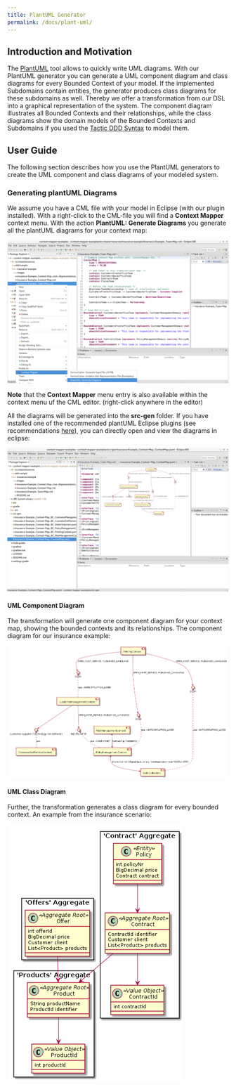 ```yaml
---
title: PlantUML Generator
permalink: /docs/plant-uml/
---
```


## Introduction and Motivation
The [PlantUML](http://plantuml.com/) tool allows to quickly write UML diagrams. With our PlantUML generator you can generate a UML component
diagram and class diagrams for every Bounded Context of your model. If the implemented Subdomains contain entities, the generator produces 
class diagrams for these subdomains as well. Thereby we offer a transformation from our DSL into a graphical representation of the system. 
The component diagram illustrates all Bounded Contexts and their relationships, while the class diagrams show the domain models of the 
Bounded Contexts and Subdomains if you used the [Tactic DDD Syntax](/docs/tactic-ddd/) to model them. 

## User Guide
The following section describes how you use the PlantUML generators to create the 
UML component and class diagrams of your modeled system.

### Generating plantUML Diagrams
We assume you have a CML file with your model in Eclipse (with our plugin installed). With a right-click to the CML-file you will find a **Context Mapper** context menu. With the action **PlantUML: Generate Diagrams** you generate all the plantUML diagrams for your context map:

<a href="/img/plantuml-generation-1.png">![PlantUML Generator](/img/plantuml-generation-1.png)</a>

<div class="alert alert-custom">
<strong>Note</strong> that the <strong>Context Mapper</strong> menu entry is also available within the context menu uf the CML editor. 
(right-click anywhere in the editor)
</div>

All the diagrams will be generated into the **src-gen** folder. If you have installed one of the recommended plantUML Eclipse plugins (see recommendations [here](/docs/home/)), you can directly open and view the diagrams in eclipse:

<a href="/img/plantuml-generation-2.png">![PlantUML View in Eclipse](/img/plantuml-generation-2.png)</a>

#### UML Component Diagram
The transformation will generate one component diagram for your context map, showing the bounded contexts and its relationships. The component diagram for our insurance example:

<a href="/img/plantuml-insurance-example-component-diagram.png">![PlantUML Component Diagram](/img/plantuml-insurance-example-component-diagram.png)</a>

#### UML Class Diagram
Further, the transformation generates a class diagram for every bounded context. An example from the insurance scenario:

<a href="/img/plantuml-insurance-example-class-diagram.png">![PlantUML Class Diagram](/img/plantuml-insurance-example-class-diagram.png)</a>


